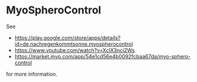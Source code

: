 # MyoSpheroControl

See
- https://play.google.com/store/apps/details?id=de.nachregenkommtsonne.myospherocontrol
- https://www.youtube.com/watch?v=XclX3nci2Ws
- https://market.myo.com/app/54e1cd56e4b0092fcbaa67da/myo-sphero-control

for more information.
